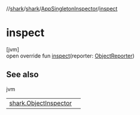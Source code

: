 //[shark](../../../index.md)/[shark](../index.md)/[AppSingletonInspector](index.md)/[inspect](inspect.md)

# inspect

[jvm]\
open override fun [inspect](inspect.md)(reporter: [ObjectReporter](../-object-reporter/index.md))

## See also

jvm

| | |
|---|---|
| [shark.ObjectInspector](../-object-inspector/index.md) |  |
